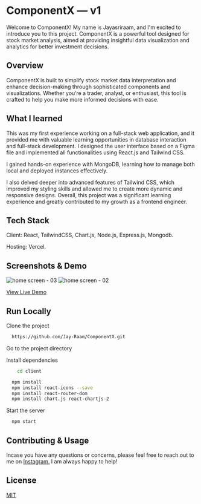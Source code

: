 # ComponentX — v1
Welcome to ComponentX! My name is Jayasriraam, and I'm excited to introduce you to this project. ComponentX is a powerful tool designed for stock market analysis, 
aimed at providing insightful data visualization and analytics for better investment decisions.

## Overview

ComponentX is built to simplify stock market data interpretation and enhance decision-making through sophisticated components and visualizations. 
Whether you’re a trader, analyst, or enthusiast, this tool is crafted to help you make more informed decisions with ease.

## What I learned
This was my first experience working on a full-stack web application, and it provided me with valuable learning opportunities in database interaction and full-stack development. I designed the user interface based on a Figma file and implemented all functionalities using React.js and Tailwind CSS.

I gained hands-on experience with MongoDB, learning how to manage both local and deployed instances effectively.

I also delved deeper into advanced features of Tailwind CSS, which improved my styling skills and allowed me to create more dynamic and responsive designs. Overall, this project was a significant learning experience and greatly contributed to my growth as a frontend engineer.

## Tech Stack

Client: React, TailwindCSS, Chart.js, Node.js, Express.js, Mongodb.

Hosting: Vercel.

## Screenshots & Demo

<img src="https://mir-s3-cdn-cf.behance.net/project_modules/fs/30462e206014473.66c56756f2192.png" alt="home screen - 03"/>
<img src="https://mir-s3-cdn-cf.behance.net/project_modules/1400/016f6d206014473.66c56756f1714.png" alt="home screen - 02"/>

[View Live Demo](https://jayasriraam-componentx.vercel.app/)


## Run Locally

Clone the project

```bash
  https://github.com/Jay-Raam/ComponentX.git
```

Go to the project directory

Install dependencies

```bash
    cd client
```


```bash
  npm install
  npm install react-icons --save
  npm install react-router-dom
  npm install chart.js react-chartjs-2
```

Start the server

```bash
  npm start
```

## Contributing & Usage

Incase you have any questions or concerns, please feel free to reach out to me on [Instagram.](https://www.instagram.com/_ivanjay_/) I am always happy to help!


## License

[MIT](https://choosealicense.com/licenses/mit/)



